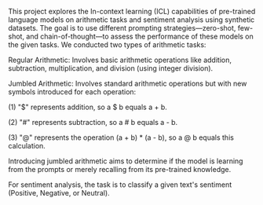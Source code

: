 This project explores the In-context learning (ICL) capabilities of pre-trained language models on arithmetic tasks and sentiment analysis using synthetic datasets. The goal is to use different prompting strategies—zero-shot, few-shot, and chain-of-thought—to assess the performance of these models on the given tasks. We conducted two types of arithmetic tasks:

Regular Arithmetic: Involves basic arithmetic operations like addition, subtraction, multiplication, and division (using integer division).

Jumbled Arithmetic: Involves standard arithmetic operations but with new symbols introduced for each operation:

(1) "$" represents addition, so a $ b equals a + b.

(2) "\#" represents subtraction, so a # b equals a - b.

(3) "@" represents the operation (a + b) * (a - b), so a @ b equals this calculation.

Introducing jumbled arithmetic aims to determine if the model is learning from the prompts or merely recalling from its pre-trained knowledge.

For sentiment analysis, the task is to classify a given text's sentiment (Positive, Negative, or Neutral).
